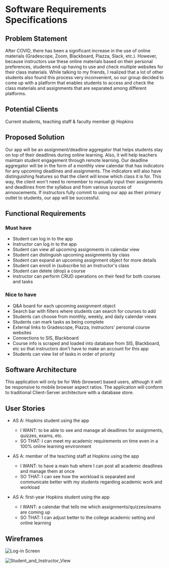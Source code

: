 # Software Requirements Specifications

## Problem Statement 

After COVID, there has been a significant increase in the use of online materials (Gradescope, Zoom, Blackboard, Piazza, Slack, etc.). However, because instructors use these online materials based on their personal preferences, students end up having to use and check multiple websites for their class materials. While talking to my friends, I realized that a lot of other students also found this process very inconvenient, so our group decided to come up with a platform that enables students to access and check the class materials and assignments that are separated among different platforms.

## Potential Clients
Current students, teaching staff & faculty member @ Hopkins

## Proposed Solution
Our app will be an assignment/deadline aggregator that helps students stay on top of their deadlines during online learning. Also, it will help teachers maintain student engagement through remote learning. Our deadline aggregator will be in the form of a monthly view calendar that has indicators for any upcoming deadlines and assignments. The indicators will also have distinguishing features so that the client will know which class it is for. This way, the client won't need to remember to manually input their assignments and deadlines from the syllabus and from various sources of annoucements. If instructors fully commit to using our app as their primary outlet to students, our app will be successful.
## Functional Requirements
### Must have
- Student can log in to the app
- Instructor can log in to the app
- Student can view all upcoming assignments in calendar view
- Student can distinguish upcoming assignments by class
- Student can expand an upcoming assignment object for more details
- Student can enroll in (subscribe to) an Instructor's class
- Student can delete (drop) a course
- Instructor can perform CRUD operations on their feed for both courses and tasks


### Nice to have
- Q&A board for each upcoming assignment object
- Search bar with filters where students can search for courses to add 
- Students can choose from monthly, weekly, and daily calendar views
- Students can mark tasks as being complete
- External links to Gradescope, Piazza, instructors' personal course websites
- Connections to SIS, Blackboard
- Course info is scraped and loaded into database from SIS, Blackboard, etc so that instructors don't have to make an account for this app
- Students can view list of tasks in order of priority

## Software Architecture
This application will only be for Web (browser) based users, although it will be responsive to mobile browser aspect ratios. 
  The application will conform to traditional Client-Server architecture with a database store.


## User Stories
- AS A: Hopkins student using the app
    - I WANT: to be able to see and manage all deadlines for assignments, quizzes, exams, etc.
    - SO THAT: I can meet my academic requirements on time even in a 100% online learning environment
  
- AS A: member of the teaching staff at Hopkins using the app
    - I WANT: to have a main hub where I can post all academic deadlines and manage them at once
    - SO THAT: I can see how the workload is separated and communicate better with my students regarding academic work and workload
  
- AS A: first-year Hopkins student using the app
    - I WANT: a calendar that tells me which assignments/quizzes/exams are coming up
    - SO THAT: I can adjust better to the college academic setting and online learning




## Wireframes
![Log-in Screen](https://www.dropbox.com/s/7gxjoj9rd84fhgc/Screen%20Shot%202020-10-27%20at%202.00.12%20PM.png?dl=0&raw=1)

![Student_and_Instructor_View](https://www.dropbox.com/s/dkr4j4xyo20m6ne/Screen%20Shot%202020-10-27%20at%202.46.01%20PM.png?dl=0&raw=1)
